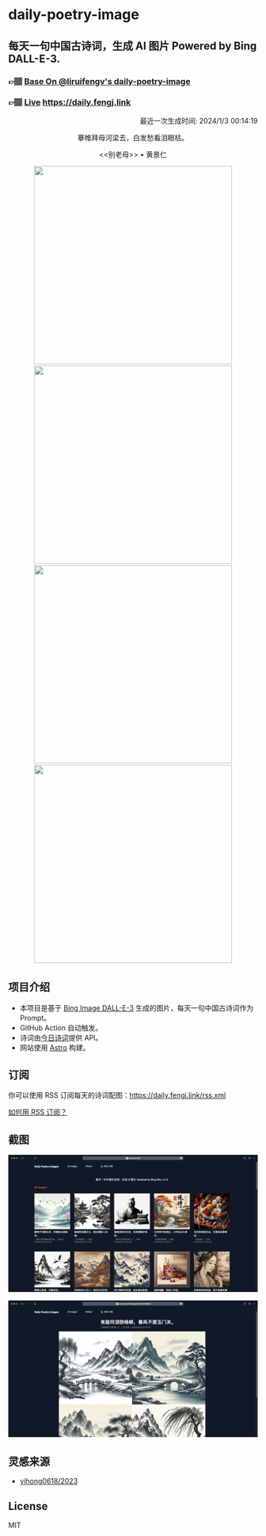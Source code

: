 
# daily-poetry-image

## 每天一句中国古诗词，生成 AI 图片 Powered by Bing DALL-E-3.

### 👉🏽 [Base On @liruifengv's daily-poetry-image](https://github.com/liruifengv/daily-poetry-image)

### 👉🏽 [Live](https://daily.fengj.link) https://daily.fengj.link

<p align="right">
  最近一次生成时间: 2024/1/3 00:14:19
</p>
<p align="center">
搴帷拜母河梁去，白发愁看泪眼枯。
</p>
<p align="center">
<<别老母>> • 黄景仁
</p>
<p align="center">
<img src="https://tse3.mm.bing.net/th/id/OIG.BphwGWlBLd.dWUztxQFI" height="400" width="400" />
<img src="https://tse2.mm.bing.net/th/id/OIG.5gjpaVCKRpB.HrN3j65O" height="400" width="400" />
<img src="https://tse1.mm.bing.net/th/id/OIG.tPSP5JoQQSGbITjliLJr" height="400" width="400" />
<img src="https://tse1.mm.bing.net/th/id/OIG.wGMpuN5KEzFENjjZjxmz" height="400" width="400" />
</p>

## 项目介绍

-   本项目是基于 [Bing Image DALL-E-3](https://www.bing.com/images/create) 生成的图片，每天一句中国古诗词作为 Prompt。
-   GitHub Action 自动触发。
-   诗词由[今日诗词](https://www.jinrishici.com/)提供 API。
-   网站使用 [Astro](https://astro.build) 构建。

## 订阅

你可以使用 RSS 订阅每天的诗词配图：https://daily.fengj.link/rss.xml

[如何用 RSS 订阅？](https://zhuanlan.zhihu.com/p/55026716)

## 截图

![图片列表](./screenshots/Snipaste_2023-12-28_21-00-26.png)

![图片详情](./screenshots/Snipaste_2023-12-28_21-00-53.png)

## 灵感来源

-   [yihong0618/2023](https://github.com/yihong0618/2023)

## License

MIT

